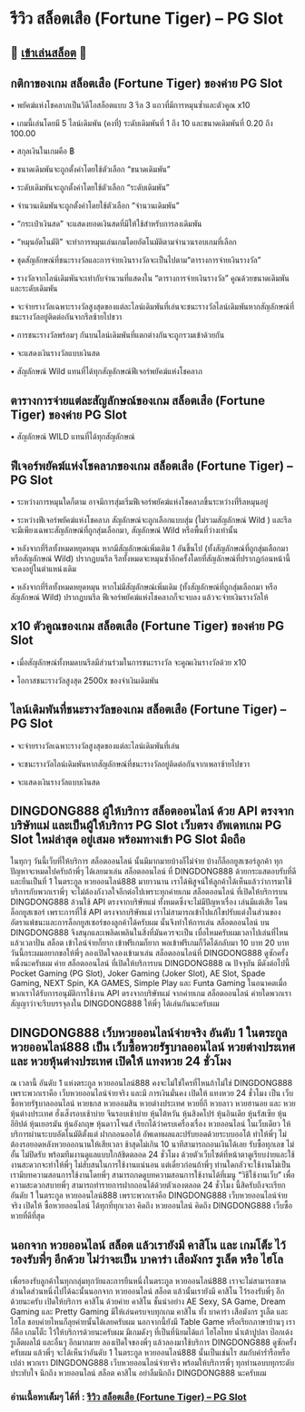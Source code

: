 # รีวิว สล็อตเสือ (Fortune Tiger) – PG Slot

## 🎰 [เข้าเล่นสล็อต](https://bit.ly/3ryTLaH) 🎰

## กติกาของเกม สล็อตเสือ (Fortune Tiger) ของค่าย PG Slot

• พยัคฆ์แห่งโชคลาภเป็นวิดีโอสล็อตแบบ 3 รีล 3 แถวที่มีการหมุนซ้ำและตัวคูณ x10

• เกมนี้เล่นโดยมี 5 ไลน์เดิมพัน (คงที่) ระดับเดิมพันที่ 1 ถึง 10 และขนาดเดิมพันที่ 0.20 ถึง 100.00

• สกุลเงินในเกมคือ ฿

• ขนาดเดิมพันจะถูกตั้งค่าโดยใช้ตัวเลือก “ขนาดเดิมพัน”

• ระดับเดิมพันจะถูกตั้งค่าโดยใช้ตัวเลือก “ระดับเดิมพัน”

• จำนวนเดิมพันจะถูกตั้งค่าโดยใช้ตัวเลือก “จำนวนเดิมพัน”

• “กระเป๋าเงินสด” จะแสดงยอดเงินสดที่มีให้ใช้สำหรับการลงเดิมพัน

• “หมุนอัตโนมัติ” จะทำการหมุนเล่นเกมโดยอัตโนมัติตามจำนวนรอบเกมที่เลือก

• ชุดสัญลักษณ์ที่ชนะรางวัลและการจ่ายเงินรางวัลจะเป็นไปตาม“ตารางการจ่ายเงินรางวัล”

• รางวัลจากไลน์เดิมพันจะเท่ากับจํานวนที่แสดงใน “ตารางการจ่ายเงินรางวัล” คูณด้วยขนาดเดิมพันและระดับเดิมพัน

• จะจ่ายรางวัลเฉพาะรางวัลสูงสุดของแต่ละไลน์เดิมพันที่เล่นจะชนะรางวัลไลน์เดิมพันหากสัญลักษณ์ที่ชนะรางวัลอยู่ติดต่อกันจากรีลซ้ายไปขวา

• การชนะรางวัลพร้อมๆ กันบนไลน์เดิมพันที่แตกต่างกันจะถูกรวมเข้าด้วยกัน

• จะแสดงเงินรางวัลแบบเงินสด

• สัญลักษณ์ Wild แทนที่ได้ทุกสัญลักษณ์ฟีเจอร์พยัคฆ์แห่งโชคลาภ

## ตารางการจ่ายแต่ละสัญลักษณ์ของเกม สล็อตเสือ (Fortune Tiger) ของค่าย PG Slot

• สัญลักษณ์ WILD แทนที่ได้ทุกสัญลักษณ์

## ฟีเจอร์พยัคฆ์แห่งโชคลาภของเกม สล็อตเสือ (Fortune Tiger) – PG Slot

• ระหว่างการหมุนใดก็ตาม อาจมีการสุ่มเริ่มฟีเจอร์พยัคฆ์แห่งโชคลาภขึ้นระหว่างที่รีลหมุนอยู่

• ระหว่างฟีเจอร์พยัคฆ์แห่งโชคลาภ สัญลักษณ์จะถูกเลือกแบบสุ่ม (ไม่รวมสัญลักษณ์ Wild ) และรีลจะมีเพียงเฉพาะสัญลักษณ์ที่ถูกสุ่มเลือกมา, สัญลักษณ์ Wild
หรือพื้นที่ว่างเท่านั้น

• หลังจากที่รีลทั้งหมดหยุดหมุน หากมีสัญลักษณ์เพิ่มเติม 1 อันขึ้นไป (ทั้งสัญลักษณ์ที่ถูกสุ่มเลือกมา หรือสัญลักษณ์ Wild) ปรากฎบนรีล
รีลทั้งหมดจะหมุนซ้ำอีกครั้งโดยที่สัญลักษณ์ที่ปรากฏก่อนหน้านี้จะคงอยู่ในตำแหน่งเดิม

• หลังจากที่รีลทั้งหมดหยุดหมุน หากไม่มีสัญลักษณ์เพิ่มเดิม (ทั้งสัญลักษณ์ที่ถูกสุ่มเลือกมา หรือสัญลักษณ์ Wild) ปรากฏบนรีล ฟีเจอร์พยัคฆ์แห่งโชคลาภก็จะจบลง แล้วจะจ่ายเงินรางวัลให้

## x10 ตัวคูณของเกม สล็อตเสือ (Fortune Tiger) ของค่าย PG Slot

• เมื่อสัญลักษณ์ทั้งหมดบนรีลมีส่วนร่วมในการชนะรางวัล จะคูณเงินรางวัลด้วย x10

• โอกาสชนะรางวัลสูงสุด 2500x ของจำเงินเดิมพัน

## ไลน์เดิมพันที่ชนะรางวัลของเกม สล็อตเสือ (Fortune Tiger) – PG Slot

• จะจ่ายรางวัลเฉพาะรางวัลสูงสุดของแต่ละไลน์เดิมพันที่เล่น

• จะชนะรางวัลไลน์เดิมพันหากสัญลักษณ์ที่ชนะรางวัลอยู่ติดต่อกันจากเพลาซ้ายไปขวา

• จะแสดงเงินรางวัลแบบเงินสด

## DINGDONG888 ผู้ให้บริการ สล็อตออนไลน์ ด้วย API ตรงจากบริษัทแม่ และเป็นผู้ให้บริการ PG Slot เว็บตรง อัพเดทเกม PG Slot ใหม่ล่าสุด อยู่เสมอ พร้อมทางเข้า PG Slot มือถือ
ในทุกๆ วันนี้เว็บที่ให้บริการ สล็อตออนไลน์ นั้นมีมากมายบ้างก็ไม่จ่าย บ้างก็ล็อกยูสเซอร์ลูกค้า ทุกปัญหาจะหมดไปครับถ้าพี่ๆ ได้เลยมาเล่น สล็อตออนไลน์ ที่ DINGDONG888 ด้วยกระแสตอบรับที่ดีและยืนเป็นที่ 1 ในตระกูล หวยออนไลน์888 มายาวนาน เราได้พิสูจน์ให้ลูกค้าได้เห็นแล้วว่าการมาใช้บริการกับพวกเราพี่ๆ จะไม่ต้องกังวลใจอีกต่อไปเพราะทุกค่ายเกม สล็อตออนไลน์ ที่เปิดให้บริการบน DINGDONG888 ล้วนใช้ API ตรงจากบริษัทแม่ ทั้งหมดซึ่งจะไม่มีปัญหาเรื่อง เล่นมีแต่เสีย โดน ล็อกยูสเซอร์ เพราะการที่ใช้ API ตรงจากบริษัทแม่ เราไม่สามารถเข้าไปแก้ไขปรับแต่งในส่วนของ อัตราแพ้ชนะและการล็อกยูสเซอร์ของลูกค้าได้ครับผม นั้นจึงทำให้การเล่น สล็อตออนไลน์ บน DINGDONG888 จึงสนุกและเพลิดเพลินในสิ่งที่มันควรจะเป็น เบื่อไหมครับผมเวลาไปเล่นที่ไหนแล้วเวลาปั่น สล็อต เข้าไลน์จ่ายก็ยาก เข้าฟรีเกมก็ยาก พอเข้าฟรีเกมก็วืดได้กลับมา 10 บาท 20 บาท วันนี้กระผมอยากขอให้พี่ๆ ลองเปิดใจลองเข้ามาเล่น สล็อตออนไลน์ที่ DINGDONG888 ดูซักครั้งหนึ่งนะครับผม ค่าย สล็อตออนไลน์ ที่เปิดให้บริการบน DINGDONG888 ณ ปัจจุบัน มีดังต่อไปนี้ Pocket Gaming (PG Slot), Joker Gaming (Joker Slot), AE Slot, Spade Gaming, NEXT Spin, KA GAMES, Simple Play และ Funta Gaming ในอนาคตเมื่อพวกเราได้รับการอนุมัติการใช้งาน API ตรงจากบริษัทแม่ จากค่ายเกม สล็อตออนไลน์ ค่ายใดพวกเราสัญญาว่าจะรีบบรรจุลงใน DINGDONG888 ให้พี่ๆ ได้เล่นกันนะครับผม

## DINGDONG888 เว็บหวยออนไลน์จ่ายจริง อันดับ 1 ในตระกูล หวยออนไลน์888 เป็น เว็บซื้อหวยรัฐบาลออนไลน์ หวยต่างประเทศ และ หวยหุ้นต่างประเทศ เปิดให้ แทงหวย 24 ชั่วโมง
ณ เวลานี้ อันดับ 1 แห่งตระกูล หวยออนไลน์888 คงจะไม่ใช่ใครที่ไหนถ้าไม่ใช่ DINGDONG888 เพราะพวกเราคือ เว็บหวยออนไลน์จ่ายจริง และมี การเงินมั่นคง เปิดให้ แทงหวย 24 ชั่วโมง เป็น เว็บซื้อหวยรัฐบาลออนไลน์ หวยธกส หวยออมสิน หวยต่างประเทศ หวยยี่กี หวยลาว หวยฮานอย และ หวยหุ้นต่างประเทศ ฮั่งเส็งรอบเช้าบ่าย จีนรอบเช้าบ่าย หุ้นไต้หวัน หุ้นสิงคโปร์ หุ้นอินเดีย หุ้นรัสเซีย หุ้นอียิปต์ หุ้นเยอรมัน หุ้นอังกฤษ หุ้นดาวโจนส์ เรียกได้ว่าครบเครื่องเรื่อง หวยออนไลน์ ในเว็บเดียว ให้บริการผ่านระบบอัตโนมัติตั้งแต่ ฝากถอนออโต้ อัพเดทผลและปรับยอดด้วยระบบออโต้ ทำให้พี่ๆ ไม่ต้องรอยอดหลังหวยออกนานให้เสียเวลา ช้าสุดไม่เกิน 10 นาทีสามารถถอนเงินได้เลย รับซื้อทุกเลข ไม่อั้น ไม่ปิดรับ พร้อมทีมงานดูแลแบบใกล้ชิดตลอด 24 ชั่วโมง ด้วยตัวเว็บไซต์ที่หน้าตาดูเรียบง่ายและใช้งานสะดวกจะทำให้พี่ๆ ไม่สับสนในการใช้งานแน่นอน แต่เดี๋ยวก่อนถ้าพี่ๆ ท่านใดกลัวจะใช้งานไม่เป็นเรามีบทความสอนการใช้งานโดยพี่ๆ สามารถกดดูบทความสอนการใช้งานได้ที่เมนู “วิธีใช้งานเว็บ” เพื่อความสะดวกสบายพี่ๆ สามารถทำรายการฝากถอนได้ด้วยตัวเองตลอด 24 ชั่วโมง นี้สิครับถึงจะเรียกอันดับ 1 ในตระกูล หวยออนไลน์888 เพราะพวกเราคือ DINGDONG888 เว็บหวยออนไลน์จ่ายจริง เปิดให้ ซื้อหวยออนไลน์ ได้ทุกที่ทุกเวลา คิดถึง หวยออนไลน์ คิดถึง DINGDONG888 เว็บซื้อหวยที่ดีที่สุด

## นอกจาก หวยออนไลน์ สล็อต แล้วเรายังมี คาสิโน และ เกมโต็ะ ไว้รองรับพี่ๆ อีกด้วย ไม่ว่าจะเป็น บาคาร่า เสือมังกร รูเล็ต หรือ ไฮโล
เพื่อรองรับลูกค้าในทุกกลุ่มทุกวัยและการยืนหนึ่งในตระกูล หวยออนไลน์888 เราจะไม่สามารถขาดส่วนใดส่วนหนึ่งไปได้ฉะนั้นนอกจาก หวยออนไลน์ สล็อต แล้วนั้นเรายังมี คาสิโน ไว้รองรับพี่ๆ อีกด้วยนะครับ เปิดให้บริการ คาสิโน ด้วยค่าย คาสิโน ชั้นนำอย่าง AE Sexy, SA Game, Dream Gaming และ Pretty Gaming มีให้เล่นครบจบทุกเกม คาสิโน ทั้ง บาคาร่า เสือมังกร รูเล็ต และ ไฮโล ชอบค่ายไหนก็ลุยค่ายนั้นได้เลยครับผม นอกจากนี้ยังมี Table Game หรือเรียกภาษาบ้านๆ เราก็คือ เกมโต็ะ ไว้ให้บริการด้วยนะครับผม มีเกมดังๆ ที่เป็นที่นิยมได้แก่ ไฮโลไทย น้ำเต้าปูปลา ป๊อกเด้ง รูเล็ตผลไม้ และอื่นๆ อีกมากมาย ลองเปิดใจของพี่ๆ แล้วลองมาใช้บริการ DINGDONG888 ดูซักครั้งครับผม แล้วพี่ๆ จะได้เห็นว่าอันดับ 1 ในตระกูล หวยออนไลน์888 นั้นเป็นเช่นไร สมกับคำร่ำรือหรือเปล่า พวกเรา DINGDONG888 เว็บหวยออนไลน์จ่ายจริง พร้อมให้บริการพี่ๆ ทุกท่านอบบทุกระดับประทับใจ นึกถึง หวยออนไลน์ สล็อต คาสิโน อย่าลืมนึกถึง DINGDONG888 นะครับผม

### อ่านเนื้อหาเต็มๆ ได้ที่ : [รีวิว สล็อตเสือ (Fortune Tiger) – PG Slot](https://dingdong888.co/pg-slot/fortune-tiger/)
